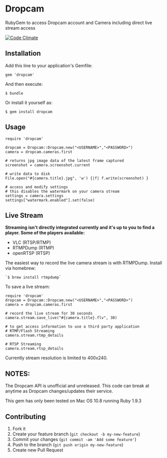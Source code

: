 # Dropcam

RubyGem to access Dropcam account and Camera including direct live stream access

[![Code Climate](https://codeclimate.com/badge.png)](https://codeclimate.com/github/nolanbrown/dropcam)


## Installation

Add this line to your application's Gemfile:

    gem 'dropcam'

And then execute:

    $ bundle

Or install it yourself as:

    $ gem install dropcam

## Usage

	require 'dropcam'
	
	dropcam = Dropcam::Dropcam.new("<USERNAME>","<PASSWORD>")
	camera = dropcam.cameras.first
	
	# returns jpg image data of the latest frame captured
	screenshot = camera.screenshot.current
	
	# write data to disk
	File.open("#{camera.title}.jpg", 'w') {|f| f.write(screenshot) }
	
	# access and modify settings
	# this disables the watermark on your camera stream
	settings = camera.settings
	settings["watermark.enabled"].set(false)


## Live Stream

**Streaming isn't directly integrated currently and it's up to you to find a player. Some of the players available:**
	
- VLC (RTSP/RTMP)
- RTMPDump (RTMP)
- openRTSP (RTSP)

The easiest way to record the live camera stream is with RTMPDump. Install via homebrew:
	
	`$ brew install rtmpdump`

To save a live stream:

	require 'dropcam'
	dropcam = Dropcam::Dropcam.new("<USERNAME>","<PASSWORD>")
	camera = dropcam.cameras.first
	
	# record the live stream for 30 seconds
	camera.stream.save_live("#{camera.title}.flv", 30)
	
	# to get access information to use a third party application
	# RTMP/Flash Streaming
	camera.stream.rtmp_details
	
	# RTSP Streaming
	camera.stream.rtsp_details
	

Currently stream resolution is limited to 400x240.



## NOTES: ##

The Dropcam API is unofficial and unreleased. This code can break at anytime as Dropcam changes/updates their service. 

This gem has only been tested on Mac OS 10.8 running Ruby 1.9.3

## Contributing

1. Fork it
2. Create your feature branch (`git checkout -b my-new-feature`)
3. Commit your changes (`git commit -am 'Add some feature'`)
4. Push to the branch (`git push origin my-new-feature`)
5. Create new Pull Request
